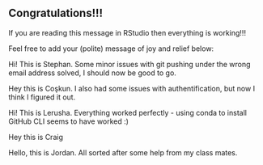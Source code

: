 ## Congratulations!!!

If you are reading this message in RStudio then everything is working!!!

Feel free to add your (polite) message of joy and relief below:

Hi! This is Stephan. Some minor issues with git pushing under the wrong email address solved, I should now be good to go.

Hey this is Coşkun. I also had some issues with authentification, but now I think I figured it out.

Hi! This is Lerusha. Everything worked perfectly - using conda to install GitHub CLI seems to have worked :) 

Hey this is Craig

Hello, this is Jordan.  All sorted after some help from my class mates. 


